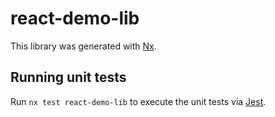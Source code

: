# react-demo-lib

This library was generated with [Nx](https://nx.dev).

## Running unit tests

Run `nx test react-demo-lib` to execute the unit tests via [Jest](https://jestjs.io).
